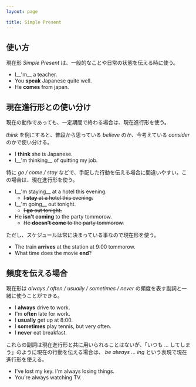 ```yaml
---
layout: page

title: Simple Present
---
```


## 使い方

現在形 _Simple Present_ は、一般的なことや日常の状態を伝える時に使う。

* I__'m__ a teacher.
* You __speak__ Japanese quite well.
* He __comes__ from japan.

## 現在進行形との使い分け

現在の動作であっても、一定期間で終わる場合は、現在進行形を使う。

_think_ を例にすると、普段から思っている _believe_ のか、今考えている _consider_ のかで使い分ける。

* I __think__ she is Japanese.
* I__'m thinking__ of quitting my job.

特に _go / come / stay_ などで、手配した行動を伝える場合に間違いやすい。この場合は、現在進行形を使う。

* I__'m staying__ at a hotel this evening.
  * <del>I __stay__ at a hotel this evening.</del>
* I__'m going__ out tonight.
  * <del>I __go__ out tonight.</del>
* He __isn't coming__ to the party tommorow.
  * <del>He __doesn't come__ to the party tommorow.</del>

ただし、スケジュールは常に決まっている事なので現在形を使う。

* The train __arrives__ at the station at 9:00 tommorow.
* What time does the movie __end__?

## 頻度を伝える場合

現在形は _always / often / usually / sometimes / never_ の頻度を表す副詞と一緒に使うことができる。

* I __always__ drive to work.
* I'm __often__ late for work.
* I __usually__ get up at 8:00.
* I __sometimes__ play tennis, but very often.
* I __never__ eat breakfast.

これらの副詞は現在進行形と共に用いられることはないが、「いつも ... してしまう」のように現在の行動を伝える場合は、 _be always ... ing_ という表現で現在進行形を使える。

* I've lost my key. I'm always losing things.
* You're always watching TV.

